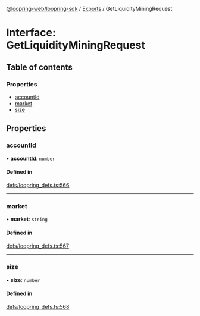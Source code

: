 [@loopring-web/loopring-sdk](../README.md) / [Exports](../modules.md) / GetLiquidityMiningRequest

# Interface: GetLiquidityMiningRequest

## Table of contents

### Properties

- [accountId](GetLiquidityMiningRequest.md#accountid)
- [market](GetLiquidityMiningRequest.md#market)
- [size](GetLiquidityMiningRequest.md#size)

## Properties

### accountId

• **accountId**: `number`

#### Defined in

[defs/loopring_defs.ts:566](https://github.com/Loopring/loopring_sdk/blob/b7df545/src/defs/loopring_defs.ts#L566)

___

### market

• **market**: `string`

#### Defined in

[defs/loopring_defs.ts:567](https://github.com/Loopring/loopring_sdk/blob/b7df545/src/defs/loopring_defs.ts#L567)

___

### size

• **size**: `number`

#### Defined in

[defs/loopring_defs.ts:568](https://github.com/Loopring/loopring_sdk/blob/b7df545/src/defs/loopring_defs.ts#L568)
